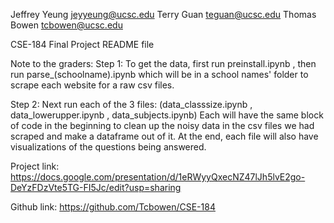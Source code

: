 Jeffrey Yeung jeyyeung@ucsc.edu
Terry Guan teguan@ucsc.edu
Thomas Bowen tcbowen@ucsc.edu

CSE-184 Final Project
README file



Note to the graders:
Step 1:
To get the data, first run preinstall.ipynb , then run parse_(schoolname).ipynb which will be in a school names' folder
to scrape each website for a raw csv files.

Step 2:
Next run each of the 3 files: (data_classsize.ipynb , data_lowerupper.ipynb , data_subjects.ipynb)
Each will have the same block of code in the beginning to clean up the noisy data in the csv files we had
scraped and make a dataframe out of it. At the end, each file will also have visualizations of the questions
being answered.


Project link:
https://docs.google.com/presentation/d/1eRWyyQxecNZ47lJh5lvE2go-DeYzFDzVte5TG-FI5Jc/edit?usp=sharing

Github link:
https://github.com/Tcbowen/CSE-184
